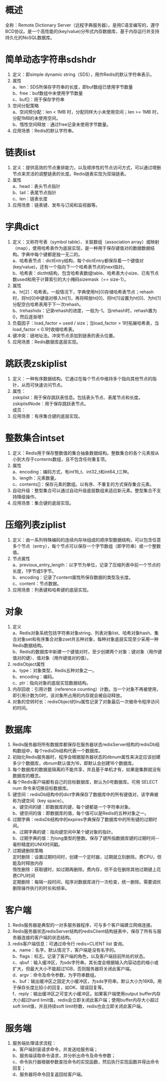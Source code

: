 # 概述
全称：Remote Dictionary Server（远程字典服务器）。是用C语言编写的，遵守BCD协议。是一个高性能的(key/value)分布式内存数据库，基于内存运行并支持持久化的NoSQL数据库。

# 简单动态字符串sdshdr
1. 定义：即simple dynamic string（SDS），用作Redis的默认字符串表示。 
2. 属性
<br>a、len：SDS所保存字符串的长度，即buf数组已使用字节数量
<br>b、free：buf数组中未使用字节数量
<br>c、buf[]：用于保存字符串
3. 空间分配策略
<br>a、空间预分配：len < 1MB 时，分配同样大小未使用空间；len >= 1MB 时，分配1MB的未使用空间。
<br>b、惰性空间释放：通过free记录未使用字节数量。
4. 应用场景：Redis的默认字符串。

# 链表list
1. 定义：提供高效的节点重排能力，以及顺序性的节点访问方式，可以通过增删节点来灵活的调整链表的长度。Redis链表实现为双端链表。
2. 属性 
<br>a、head：表头节点指针
<br>b、tail：表尾节点指针
<br>c、len：链表长度
3. 应用场景：链表键、发布与订阅和监视器等。

# 字典dict
1. 定义：又称符号表（symbol table）、关联数组（association array）或映射（map），使用哈希表作为底层实现，是一种用于保存键值对的数据数据结构。字典中每个键都是独一无二的。 
<br>a、哈希表节点：dictEntry结构，每个dictEntry都保存着一个键值对(key/value)，还有一个指向下一个哈希表节点的next指针。
<br>b、哈希表：dictht结构，包含哈希表数组table、哈希表大小size、已有节点数used和用于计算索引的大小掩码sizemask（== size-1）。
2. 属性 
<br>a、ht[2]：哈希表。一般情况下，字典使用ht[0]存储哈希表节点；rehash时，将ht[0]中键值对移入ht[1]，再将释放ht[0]、将ht[1]设置为ht[0]、为ht[1]分配空白哈希表用于下一次rehash。
<br>b、trehashidx：记录rehash的进度，一般为-1。当rehash时，rehash置为0，然后逐渐增1
3. 负载因子：load_factor = used / size；当load_factor > 1时拓展哈希表，当load_factor < 0.1时收缩哈希表。
4. 键冲突：链地址法。冲突节点添加到链表的表头位置。
4. 应用场景：Redis数据库底层实现。

# 跳跃表zskiplist
1. 定义：一种有序数据结构。它通过在每个节点中维持多个指向其他节点的指针，从而可快速访问节点。
2. 属性：
<br>zskiplist：用于保存跳跃表信息。包括表头节点、表尾节点和长度。
<br>zskiplistNode：用于保存跳跃表节点。
<br>成员：
3. 应用场景：有序集合键的底层实现。

# 整数集合intset
1. 定义：Redis用于保存整数值的集合抽象数据结构。整数集合的各个元素按从小到大存于contents数组，且不包含任何重复项。
2. 属性
<br>a、encoding：编码方式，有int16_t、int32_t和int64_t三种。
<br>b、length：元素数量。
<br>c、contents[]：保存元素的数组。以有序、不重复的方式保存集合元素。
3. 自动升级：整型集合可以通过自动升级底层数组来适应新元素。整型集合不支持降级操作。
4. 应用场景：集合键的底层实现。

# 压缩列表ziplist
1. 定义：由一系列特殊编码的连续内存块组成的顺序型数据结构，可以包含任意多个节点（entry），每个节点可以保存一个字节数组（即字符串）或一个整数值。
2. 节点属性
<br>a、previous_entry_length：以字节为单位，记录了压缩列表中前一个节点的长度，1字节或5字节。
<br>b、encoding：记录了content属性所保存数据的类型及长度。
<br>c、content：节点数据。
3. 应用场景：列表键和哈希键的底层实现。

# 对象
1. 定义
<br>a、Redis对象系统包括字符串对象string、列表对象list、哈希对象hash、集合对象set和有序集合对象zset共五种对象，每种对象底层实现至少采用一种Redis数据结构。
<br>b、Redis的数据库中新建一个键值对时，至少创建两个对象：键对象（用作键值对的键）、值对象（用作键值对的值）。
2. redisObject属性
<br>a、type：对象类型，Redis五种对象之一。
<br>b、encoding：编码。
<br>c、ptr：指向对象的底层实现数据结构。
3. 内存回收：引用计数（reference counting）计数。当一个对象不再被使用，即引用计数为0时，该对象所占用的内存就会被自动释放。
4. 对象的空转时长：redisObject的lru属性记录了对象最后一次被命令程序访问的时间。

# 数据库
1. Redis服务器将所有数据库都保存在服务器状态redisServer结构的redisDb结构数组中，每个redisDb结构代表一个数据库。
2. 初始化Redis服务器时，程序会根据服务器状态的dbnum属性来决定应该创建多少个数据库，dbnum默认值为16，即默认会创建16个数据库。
3. 每个数据库的数据是隔离的不能共享，并且基于单机才有，如果是集群就没有数据库的概念。
4. 每个Redis客户端都有自己的目标数据库，默认为0号数据库。可用 SELECT num 命令来切换目标数据库。
5. 键空间：redisDb结构中的dict字典保存了数据库中的所有键值对，该字典被称为键空间（key space）。
<br>a、键空间的键：即数据库的键，每个键都是一个字符串对象。
<br>b、键空间的值：即数据库的值，每个值可以是Redis的五种对象之一。
6. 过期字典：redisDb结构中的expires字典保存了数据库中的所有键的过期时间。
<br>a、过期字典的键：指向键空间中某个键对象的指针。
<br>b、过期字典的值：为long类型的整数。保存了键所指数据库键的过期时间--毫秒精度的UNIX时间戳。
7. 过期键删除策略
<br>定时删除：设置过期时间时，创建一个定时器，过期就立刻删除。费CPU，但能及时释放内存
<br>惰性删除：获取键时，如过期再删除。费内存，但不会在删除其他过期键上花费CPU时间
<br>定期删除：每隔一段时间，程序对数据库进行一次检查，统一删除。需要调优删除操作执行的时长和频率。

# 客户端
1. Redis服务器是典型的一对多服务器程序，可与多个客户端建立网络连接。
2. Redis服务器状态redisServer结构的redisClient结构链表中，保存了所有与服务器连接的客户端的状态结构。
3. redis客户端信息：可通过命令行  redis>CLIENT list 查询。
<br>a、name：名字。默认情况下，客户端是没有名字的。
<br>b、flags：标志。记录了客户端的角色，以及客户端目前所处的状态。
<br>c、qbuf：输入缓冲区，为sds字符串。其长度会根据输入内容动态的缩小或扩大，但最大大小不能超过1GB，否则服务器将关闭此客户端。
<br>d、argv：命令及命令参数，为字符串数组。
<br>e、buf：输出缓冲区之固定大小缓冲区，为sds字符串。默认大小为16KB。用于保存长度比较小的回复，如OK、错误回复等。
<br>f、reply：输出缓冲区之可变大小缓冲区。如果客户端使用output buffer内存大小超过hard limit值，redis会立即关闭此客户端；使用buffer内存大小超过soft limit值，并且持续soft limit秒数，redis也会立即关闭此客户端。

# 服务端
1. 服务端处理请求流程：
<br>a、客户端封装请求命令，并发送给服务端；
<br>b、服务端读取命令请求，并分析出命令及命令参数；
<br>c、命令执行器根据参数查找命令的实现函数，然后执行实现函数并得出命令回复；
<br>d、服务器将命令回复返回给客户端。